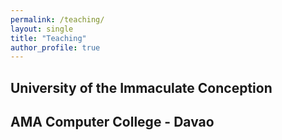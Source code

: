 ```yaml
---
permalink: /teaching/
layout: single
title: "Teaching"
author_profile: true
---
```


University of the Immaculate Conception
------

AMA Computer College - Davao
------

